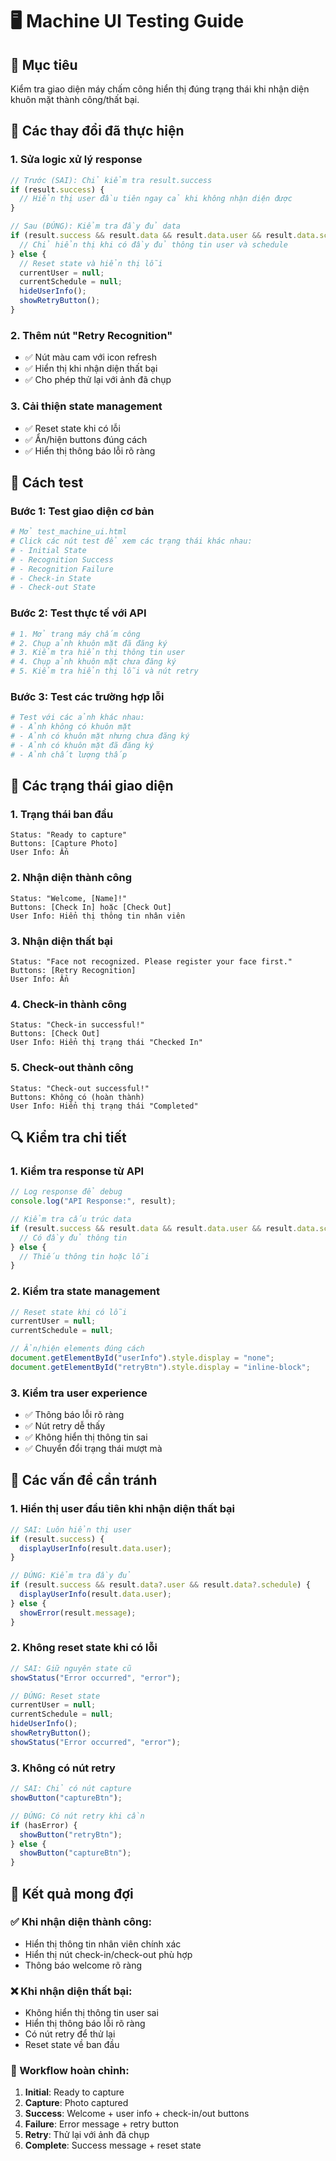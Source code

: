 # 🖥️ Machine UI Testing Guide

## 🎯 Mục tiêu

Kiểm tra giao diện máy chấm công hiển thị đúng trạng thái khi nhận diện khuôn mặt thành công/thất bại.

## 🔧 Các thay đổi đã thực hiện

### 1. Sửa logic xử lý response

```javascript
// Trước (SAI): Chỉ kiểm tra result.success
if (result.success) {
  // Hiển thị user đầu tiên ngay cả khi không nhận diện được
}

// Sau (ĐÚNG): Kiểm tra đầy đủ data
if (result.success && result.data && result.data.user && result.data.schedule) {
  // Chỉ hiển thị khi có đầy đủ thông tin user và schedule
} else {
  // Reset state và hiển thị lỗi
  currentUser = null;
  currentSchedule = null;
  hideUserInfo();
  showRetryButton();
}
```

### 2. Thêm nút "Retry Recognition"

- ✅ Nút màu cam với icon refresh
- ✅ Hiển thị khi nhận diện thất bại
- ✅ Cho phép thử lại với ảnh đã chụp

### 3. Cải thiện state management

- ✅ Reset state khi có lỗi
- ✅ Ẩn/hiện buttons đúng cách
- ✅ Hiển thị thông báo lỗi rõ ràng

## 🧪 Cách test

### Bước 1: Test giao diện cơ bản

```bash
# Mở test_machine_ui.html
# Click các nút test để xem các trạng thái khác nhau:
# - Initial State
# - Recognition Success
# - Recognition Failure
# - Check-in State
# - Check-out State
```

### Bước 2: Test thực tế với API

```bash
# 1. Mở trang máy chấm công
# 2. Chụp ảnh khuôn mặt đã đăng ký
# 3. Kiểm tra hiển thị thông tin user
# 4. Chụp ảnh khuôn mặt chưa đăng ký
# 5. Kiểm tra hiển thị lỗi và nút retry
```

### Bước 3: Test các trường hợp lỗi

```bash
# Test với các ảnh khác nhau:
# - Ảnh không có khuôn mặt
# - Ảnh có khuôn mặt nhưng chưa đăng ký
# - Ảnh có khuôn mặt đã đăng ký
# - Ảnh chất lượng thấp
```

## 📱 Các trạng thái giao diện

### 1. Trạng thái ban đầu

```
Status: "Ready to capture"
Buttons: [Capture Photo]
User Info: Ẩn
```

### 2. Nhận diện thành công

```
Status: "Welcome, [Name]!"
Buttons: [Check In] hoặc [Check Out]
User Info: Hiển thị thông tin nhân viên
```

### 3. Nhận diện thất bại

```
Status: "Face not recognized. Please register your face first."
Buttons: [Retry Recognition]
User Info: Ẩn
```

### 4. Check-in thành công

```
Status: "Check-in successful!"
Buttons: [Check Out]
User Info: Hiển thị trạng thái "Checked In"
```

### 5. Check-out thành công

```
Status: "Check-out successful!"
Buttons: Không có (hoàn thành)
User Info: Hiển thị trạng thái "Completed"
```

## 🔍 Kiểm tra chi tiết

### 1. Kiểm tra response từ API

```javascript
// Log response để debug
console.log("API Response:", result);

// Kiểm tra cấu trúc data
if (result.success && result.data && result.data.user && result.data.schedule) {
  // Có đầy đủ thông tin
} else {
  // Thiếu thông tin hoặc lỗi
}
```

### 2. Kiểm tra state management

```javascript
// Reset state khi có lỗi
currentUser = null;
currentSchedule = null;

// Ẩn/hiện elements đúng cách
document.getElementById("userInfo").style.display = "none";
document.getElementById("retryBtn").style.display = "inline-block";
```

### 3. Kiểm tra user experience

- ✅ Thông báo lỗi rõ ràng
- ✅ Nút retry dễ thấy
- ✅ Không hiển thị thông tin sai
- ✅ Chuyển đổi trạng thái mượt mà

## 🚨 Các vấn đề cần tránh

### 1. Hiển thị user đầu tiên khi nhận diện thất bại

```javascript
// SAI: Luôn hiển thị user
if (result.success) {
  displayUserInfo(result.data.user);
}

// ĐÚNG: Kiểm tra đầy đủ
if (result.success && result.data?.user && result.data?.schedule) {
  displayUserInfo(result.data.user);
} else {
  showError(result.message);
}
```

### 2. Không reset state khi có lỗi

```javascript
// SAI: Giữ nguyên state cũ
showStatus("Error occurred", "error");

// ĐÚNG: Reset state
currentUser = null;
currentSchedule = null;
hideUserInfo();
showRetryButton();
showStatus("Error occurred", "error");
```

### 3. Không có nút retry

```javascript
// SAI: Chỉ có nút capture
showButton("captureBtn");

// ĐÚNG: Có nút retry khi cần
if (hasError) {
  showButton("retryBtn");
} else {
  showButton("captureBtn");
}
```

## 🎯 Kết quả mong đợi

### ✅ Khi nhận diện thành công:

- Hiển thị thông tin nhân viên chính xác
- Hiển thị nút check-in/check-out phù hợp
- Thông báo welcome rõ ràng

### ❌ Khi nhận diện thất bại:

- Không hiển thị thông tin user sai
- Hiển thị thông báo lỗi rõ ràng
- Có nút retry để thử lại
- Reset state về ban đầu

### 🔄 Workflow hoàn chỉnh:

1. **Initial**: Ready to capture
2. **Capture**: Photo captured
3. **Success**: Welcome + user info + check-in/out buttons
4. **Failure**: Error message + retry button
5. **Retry**: Thử lại với ảnh đã chụp
6. **Complete**: Success message + reset state
